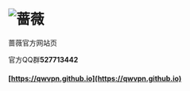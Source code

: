# ![蔷薇](https://avatars1.githubusercontent.com/u/22127696?v=3&s=96)
蔷薇官方网站页

官方QQ群**527713442**
#### [https://qwvpn.github.io](https://qwvpn.github.io)
